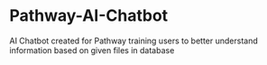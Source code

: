 # Pathway-AI-Chatbot
AI Chatbot created for Pathway training users to better understand information based on given files in database
